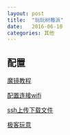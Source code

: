```yaml
---
layout: post
title:  "玩玩树莓派"
date:   2016-06-10
categories: 其他
---
```


## 配置
[魔镜教程](http://www.hellowk.cc/2016/02/18/raspberry-pi-magic-mirror-1/)

[配置连接wifi](http://jingyan.baidu.com/article/c74d60007b87510f6a595dfc.html)

[ssh上传下载文件](http://www.cnblogs.com/jiangyao/archive/2011/01/26/1945570.html)

[极客玩意](http://www.freebuf.com/geek)
